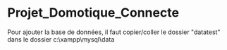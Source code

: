 # Projet_Domotique_Connecte

Pour ajouter la base de données, il faut copier/coller le dossier "datatest" dans le dossier c:\xampp\mysql\data
